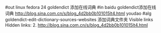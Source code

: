 #out
linux fedora 24 goldendict 添加在线词典
#in
baidu goldendict添加在线词典
http://blog.sina.com.cn/s/blog_4d2bb0b101015lt4.html
youdao
#alg
goldendict-edit-dictionary-sources-websites 添加词典文件夹
Visible links
Hidden links:
2. http://blog.sina.com.cn/s/blog_4d2bb0b101015lt4.html
